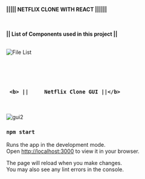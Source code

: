 <b>                  |||||    NETFLIX CLONE WITH REACT  |||||| </b>
<br/> <br/> <br/>

<b> ||    List of Components used in this project ||</b> 
<br/> <br/>

![File List](https://user-images.githubusercontent.com/60542944/160179335-45e5d2cf-e7c7-457c-bec9-df90236be290.png)

<br/> <br/> <br/>

### ` <b> ||     Netflix Clone GUI ||</b>`
<br/> <br/>
![gui2](https://user-images.githubusercontent.com/60542944/160181772-949aa1cd-bccb-48f4-ad63-97f3502e3b33.gif)




### `npm start`

Runs the app in the development mode.\
Open [http://localhost:3000](http://localhost:3000) to view it in your browser.

The page will reload when you make changes.\
You may also see any lint errors in the console.

